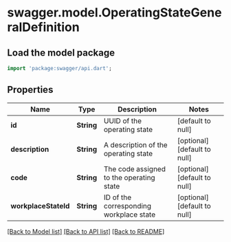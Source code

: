 # swagger.model.OperatingStateGeneralDefinition

## Load the model package
```dart
import 'package:swagger/api.dart';
```

## Properties
Name | Type | Description | Notes
------------ | ------------- | ------------- | -------------
**id** | **String** | UUID of the operating state | [default to null]
**description** | **String** | A description of the operating state | [optional] [default to null]
**code** | **String** | The code assigned to the operating state | [optional] [default to null]
**workplaceStateId** | **String** | ID of the corresponding workplace state | [optional] [default to null]

[[Back to Model list]](../README.md#documentation-for-models) [[Back to API list]](../README.md#documentation-for-api-endpoints) [[Back to README]](../README.md)

